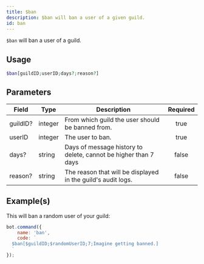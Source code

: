 ```yaml
---
title: $ban
description: $ban will ban a user of a given guild.
id: ban
---
```


`$ban` will ban a user of a guild.

## Usage

```php
$ban[guildID;userID;days?;reason?]
```

## Parameters

| Field    | Type    | Description                                                     | Required |
| -------- | ------- | --------------------------------------------------------------- | :------: |
| guildID? | integer | From which guild the user should be banned from.                |   true   |
| userID   | integer | The user to ban.                                                |   true   |
| days?    | string  | Days of message history to delete, cannot be higher than 7 days |  false   |
| reason?  | string  | The reason that will be displayed in the guild's audit logs.    |  false   |

## Example(s)

This will ban a random user of your guild:

```javascript
bot.command({
    name: 'ban',
    code: `
  $ban[$guildID;$randomUserID;7;Imagine getting banned.]
  `
});
```
